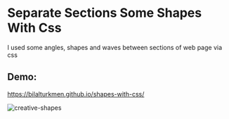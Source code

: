 # Separate Sections Some Shapes With Css

I used some angles, shapes and waves between sections of web page via css

## Demo:
https://bilalturkmen.github.io/shapes-with-css/

![creative-shapes](https://user-images.githubusercontent.com/30315981/216070889-4fcb3f83-4f42-4f9d-a6e4-75375e71b73d.jpg)
